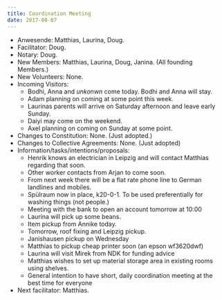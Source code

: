 ```yaml
---
title: Coordination Meeting
date: 2017-08-07
---
```

- Anwesende: Matthias, Laurina, Doug.
- Facilitator: Doug.
- Notary: Doug.
- New Members: Matthias, Laurina, Doug, Janina. (All founding Members.)
- New Volunteers: None.
- Incoming Visitors: 
    - Bodhi, Anna and *unkonwn* come today. Bodhi and Anna will stay.
    - Adam planning on coming at some point this week.
    - Laurinas parents will arrive on Saturday afternoon and leave early Sunday.
    - Daiyi may come on the weekend.
    - Axel planning on coming on Sunday at some point.
- Changes to Constitution: None. (Just adopted.)
- Changes to Collective Agreements: None. (Just adopted)
- Information/tasks/intentions/proposals: 
    - Henrik knows an electrician in Leipzig and will contact Matthias regarding that soon.
    - Other worker contacts from Arjan to come soon.
    - From next week there will be a flat rate phone line to German landlines and mobiles.
    - Spülraum now in place, k20-0-1. To be used preferentially for washing things (not people.)
    - Meeting with the bank to open an account tomorrow at 10:00
    - Laurina will pick up some beans.
    - Item pickup from Annike today.
    - Tomorrow, roof fixing and Leipzig pickup.
    - Janishausen pickup on Wednesday
    - Matthias to pickup cheap printer soon (an epson wf3620dwf) 
    - Laurina will visit Mirek from NDK for funding advice
    - Matthias wishes to set up material storage area in existing rooms using shelves. 
    - General intention to have short, daily coordination meeting at the best time for everyone 
- Next facilitator: Matthias.